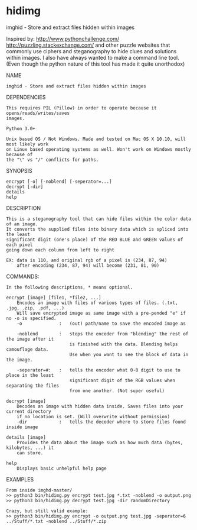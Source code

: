 # hidimg
imghid - Store and extract files hidden within images

Inspired by:
  http://www.pythonchallenge.com/
  http://puzzling.stackexchange.com/
and other puzzle websites that commonly use ciphers and steganography to hide clues and 
solutions within images. 
I also have always wanted to make a command line tool. (Even though the python nature
of this tool has made it quite unorthodox)

NAME

    imghid - Store and extract files hidden within images

DEPENDENCIES

    This requires PIL (Pillow) in order to operate because it opens/reads/writes/saves 
    images.

    Python 3.0+

    Unix based OS / Not Windows. Made and tested on Mac OS X 10.10, will most likely work 
    on Linux based operating systems as well. Won't work on Windows mostly because of 
    the "\" vs "/" conflicts for paths.

SYNOPSIS

    encrypt [-o] [-noblend] [-seperator=...]
    decrypt [-dir]
    details
    help

DESCRIPTION

    This is a steganography tool that can hide files within the color data of an image.
    It converts the supplied files into binary data which is spliced into the least
    significant digit (one's place) of the RED BLUE and GREEN values of each pixel 
    going down each column from left to right

    EX: data is 110, and original rgb of a pixel is (234, 87, 94) 
        after encoding (234, 87, 94) will become (231, 81, 90)

COMMANDS:

    In the following descriptions, * means optional.

    encrypt [image] [file1, *file2, ...]
        Encodes an image with files of various types of files. (.txt, .jpg, .zip, .pdf, ...)
        Will save encrypted image as same image with a pre-pended "e" if no -o is specified.
        -o              :   (out) path/name to save the encoded image as

        -noblend        :   stops the encoder from "blending" the rest of the image after it 
                            is finished with the data. Blending helps camouflage data.
                            Use when you want to see the block of data in the image.

        -seperator=#:   :   tells the encoder what 0-8 digit to use to place in the least
                            significant digit of the RGB values when separating the files
                            from one another. (Not super useful)

    decrypt [image]
        Decodes an image with hidden data inside. Saves files into your current directory
        if no location is set. (Will overwrite without permission)
        -dir            :   tells the decoder where to store files found inside image

    details [image]
        Provides the data about the image such as how much data (bytes, kilobytes, ...) it
        can store.

    help
        Displays basic unhelpful help page

EXAMPLES 

    From inside imghd-master/ 
    >> python3 bin/hidimg.py encrypt test.jpg *.txt -noblend -o output.png
    >> python3 bin/hidimg.py decrypt test.jpg -dir randomDirectory
    
    Crazy, but still valid example:
    >> python3 bin/hidimg.py encrypt -o output.png test.jpg -seperator=6 ../Stuff/*.txt -noblend ../Stuff/*.zip 
